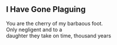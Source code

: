 I Have Gone Plaguing
--------------------
You are the cherry of my barbaous foot.  
Only negligent and to a  
daughter they take on time, thousand years  
